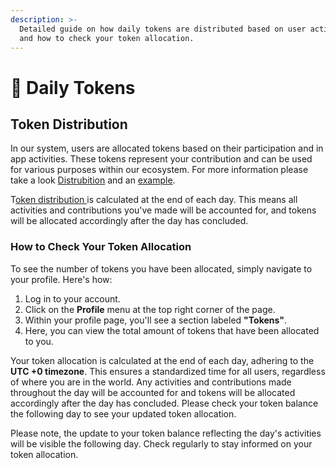 ```yaml
---
description: >-
  Detailed guide on how daily tokens are distributed based on user activities
  and how to check your token allocation.
---
```


# 📅 Daily Tokens

## Token Distribution

In our system, users are allocated tokens based on their participation and in app activities. These tokens represent your contribution and can be used for various purposes within our ecosystem. For more information please take a look [Distrubition](../token/distibution/) and an [example](../token/distibution/example.md).

T[oken distribution ](../token/distibution/)is calculated at the end of each day. This means all activities and contributions you've made will be accounted for, and tokens will be allocated accordingly after the day has concluded.

### How to Check Your Token Allocation

To see the number of tokens you have been allocated, simply navigate to your profile. Here's how:

1. Log in to your account.
2. Click on the **Profile** menu at the top right corner of the page.
3. Within your profile page, you'll see a section labeled **"Tokens"**.
4. Here, you can view the total amount of tokens that have been allocated to you.

Your token allocation is calculated at the end of each day, adhering to the **UTC +0 timezone**. This ensures a standardized time for all users, regardless of where you are in the world. Any activities and contributions made throughout the day will be accounted for and tokens will be allocated accordingly after the day has concluded. Please check your token balance the following day to see your updated token allocation.

Please note, the update to your token balance reflecting the day's activities will be visible the following day. Check regularly to stay informed on your token allocation.

